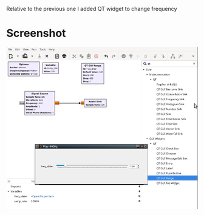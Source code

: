 Relative to the previous one I added QT widget to change frequency


# Screenshot

![screenshot](./screenshot.png?raw=true "screenshot")